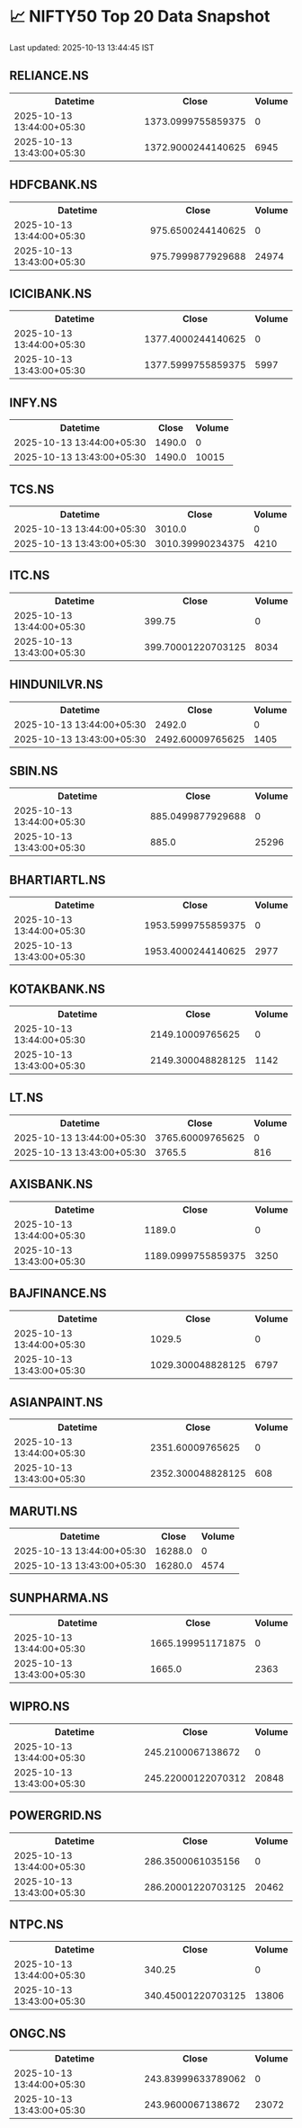 # 📈 NIFTY50 Top 20 Data Snapshot

Last updated: 2025-10-13 13:44:45 IST

## RELIANCE.NS

<table>
  <tr><th>Datetime</th><th>Close</th><th>Volume</th></tr>
  <tr><td>2025-10-13 13:44:00+05:30</td><td>1373.0999755859375</td><td>0</td></tr>
  <tr><td>2025-10-13 13:43:00+05:30</td><td>1372.9000244140625</td><td>6945</td></tr>
</table>

## HDFCBANK.NS

<table>
  <tr><th>Datetime</th><th>Close</th><th>Volume</th></tr>
  <tr><td>2025-10-13 13:44:00+05:30</td><td>975.6500244140625</td><td>0</td></tr>
  <tr><td>2025-10-13 13:43:00+05:30</td><td>975.7999877929688</td><td>24974</td></tr>
</table>

## ICICIBANK.NS

<table>
  <tr><th>Datetime</th><th>Close</th><th>Volume</th></tr>
  <tr><td>2025-10-13 13:44:00+05:30</td><td>1377.4000244140625</td><td>0</td></tr>
  <tr><td>2025-10-13 13:43:00+05:30</td><td>1377.5999755859375</td><td>5997</td></tr>
</table>

## INFY.NS

<table>
  <tr><th>Datetime</th><th>Close</th><th>Volume</th></tr>
  <tr><td>2025-10-13 13:44:00+05:30</td><td>1490.0</td><td>0</td></tr>
  <tr><td>2025-10-13 13:43:00+05:30</td><td>1490.0</td><td>10015</td></tr>
</table>

## TCS.NS

<table>
  <tr><th>Datetime</th><th>Close</th><th>Volume</th></tr>
  <tr><td>2025-10-13 13:44:00+05:30</td><td>3010.0</td><td>0</td></tr>
  <tr><td>2025-10-13 13:43:00+05:30</td><td>3010.39990234375</td><td>4210</td></tr>
</table>

## ITC.NS

<table>
  <tr><th>Datetime</th><th>Close</th><th>Volume</th></tr>
  <tr><td>2025-10-13 13:44:00+05:30</td><td>399.75</td><td>0</td></tr>
  <tr><td>2025-10-13 13:43:00+05:30</td><td>399.70001220703125</td><td>8034</td></tr>
</table>

## HINDUNILVR.NS

<table>
  <tr><th>Datetime</th><th>Close</th><th>Volume</th></tr>
  <tr><td>2025-10-13 13:44:00+05:30</td><td>2492.0</td><td>0</td></tr>
  <tr><td>2025-10-13 13:43:00+05:30</td><td>2492.60009765625</td><td>1405</td></tr>
</table>

## SBIN.NS

<table>
  <tr><th>Datetime</th><th>Close</th><th>Volume</th></tr>
  <tr><td>2025-10-13 13:44:00+05:30</td><td>885.0499877929688</td><td>0</td></tr>
  <tr><td>2025-10-13 13:43:00+05:30</td><td>885.0</td><td>25296</td></tr>
</table>

## BHARTIARTL.NS

<table>
  <tr><th>Datetime</th><th>Close</th><th>Volume</th></tr>
  <tr><td>2025-10-13 13:44:00+05:30</td><td>1953.5999755859375</td><td>0</td></tr>
  <tr><td>2025-10-13 13:43:00+05:30</td><td>1953.4000244140625</td><td>2977</td></tr>
</table>

## KOTAKBANK.NS

<table>
  <tr><th>Datetime</th><th>Close</th><th>Volume</th></tr>
  <tr><td>2025-10-13 13:44:00+05:30</td><td>2149.10009765625</td><td>0</td></tr>
  <tr><td>2025-10-13 13:43:00+05:30</td><td>2149.300048828125</td><td>1142</td></tr>
</table>

## LT.NS

<table>
  <tr><th>Datetime</th><th>Close</th><th>Volume</th></tr>
  <tr><td>2025-10-13 13:44:00+05:30</td><td>3765.60009765625</td><td>0</td></tr>
  <tr><td>2025-10-13 13:43:00+05:30</td><td>3765.5</td><td>816</td></tr>
</table>

## AXISBANK.NS

<table>
  <tr><th>Datetime</th><th>Close</th><th>Volume</th></tr>
  <tr><td>2025-10-13 13:44:00+05:30</td><td>1189.0</td><td>0</td></tr>
  <tr><td>2025-10-13 13:43:00+05:30</td><td>1189.0999755859375</td><td>3250</td></tr>
</table>

## BAJFINANCE.NS

<table>
  <tr><th>Datetime</th><th>Close</th><th>Volume</th></tr>
  <tr><td>2025-10-13 13:44:00+05:30</td><td>1029.5</td><td>0</td></tr>
  <tr><td>2025-10-13 13:43:00+05:30</td><td>1029.300048828125</td><td>6797</td></tr>
</table>

## ASIANPAINT.NS

<table>
  <tr><th>Datetime</th><th>Close</th><th>Volume</th></tr>
  <tr><td>2025-10-13 13:44:00+05:30</td><td>2351.60009765625</td><td>0</td></tr>
  <tr><td>2025-10-13 13:43:00+05:30</td><td>2352.300048828125</td><td>608</td></tr>
</table>

## MARUTI.NS

<table>
  <tr><th>Datetime</th><th>Close</th><th>Volume</th></tr>
  <tr><td>2025-10-13 13:44:00+05:30</td><td>16288.0</td><td>0</td></tr>
  <tr><td>2025-10-13 13:43:00+05:30</td><td>16280.0</td><td>4574</td></tr>
</table>

## SUNPHARMA.NS

<table>
  <tr><th>Datetime</th><th>Close</th><th>Volume</th></tr>
  <tr><td>2025-10-13 13:44:00+05:30</td><td>1665.199951171875</td><td>0</td></tr>
  <tr><td>2025-10-13 13:43:00+05:30</td><td>1665.0</td><td>2363</td></tr>
</table>

## WIPRO.NS

<table>
  <tr><th>Datetime</th><th>Close</th><th>Volume</th></tr>
  <tr><td>2025-10-13 13:44:00+05:30</td><td>245.2100067138672</td><td>0</td></tr>
  <tr><td>2025-10-13 13:43:00+05:30</td><td>245.22000122070312</td><td>20848</td></tr>
</table>

## POWERGRID.NS

<table>
  <tr><th>Datetime</th><th>Close</th><th>Volume</th></tr>
  <tr><td>2025-10-13 13:44:00+05:30</td><td>286.3500061035156</td><td>0</td></tr>
  <tr><td>2025-10-13 13:43:00+05:30</td><td>286.20001220703125</td><td>20462</td></tr>
</table>

## NTPC.NS

<table>
  <tr><th>Datetime</th><th>Close</th><th>Volume</th></tr>
  <tr><td>2025-10-13 13:44:00+05:30</td><td>340.25</td><td>0</td></tr>
  <tr><td>2025-10-13 13:43:00+05:30</td><td>340.45001220703125</td><td>13806</td></tr>
</table>

## ONGC.NS

<table>
  <tr><th>Datetime</th><th>Close</th><th>Volume</th></tr>
  <tr><td>2025-10-13 13:44:00+05:30</td><td>243.83999633789062</td><td>0</td></tr>
  <tr><td>2025-10-13 13:43:00+05:30</td><td>243.9600067138672</td><td>23072</td></tr>
</table>

